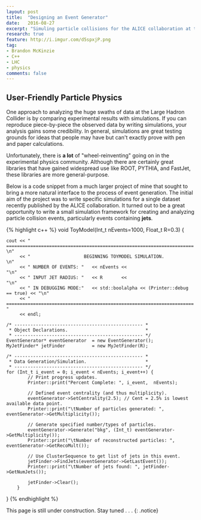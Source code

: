 ```yaml
---
layout: post
title:  "Designing an Event Generator"
date:   2016-08-27
excerpt: "Simuling particle collisions for the ALICE collaboration at the Large Hadron Collider."
research: true
feature: http://i.imgur.com/d5spxjP.png
tag:
- Brandon McKinzie
- C++
- LHC
- physics
comments: false
---
```


## User-Friendly Particle Physics

One approach to analyzing the huge swaths of data at the Large Hadron Collider is by comparing experimental results with
simulations. If you can reproduce piece-by-piece the observed data by writing simulations, your analysis gains some credibility.
In general, simulations are great testing grounds for ideas that people may have but can't exactly prove with pen and paper
calculations.

Unfortunately, there is __a lot__ of "wheel-reinventing" going on in the experimental physics community. Although there are
certainly great libraries that have gained widespread use like ROOT, PYTHIA, and FastJet, these libraries are more
general-purpose.

Below is a code snippet from a much larger project of mine that sought to bring a more natural interface to the process of event
generation. The initial aim of the project was to write specific simulations for a single dataset recently published by the ALICE
collaboration. It turned out to be a great opportunity to write a small simulation framework for creating and analyzing particle
collision events, particularly events containing __jets__.

{% highlight c++ %}
void ToyModel(Int_t nEvents=1000, Float_t R=0.3) {

    cout << " ======================================================================  \n"
         << "                    BEGINNING TOYMODEL SIMULATION.                       \n" 
         << " NUMBER OF EVENTS: "   << nEvents <<                                    "\n"
         << " INPUT JET RADIUS: "   << R       <<                                    "\n"
         << " IN DEBUGGING MODE:"   << std::boolalpha << (Printer::debug == true) << "\n"
         << " ======================================================================    " 
         << endl;

    /* ------------------------------------------------ *
     * Object Declarations.                             *
     * ------------------------------------------------ */
    EventGenerator* eventGenerator  = new EventGenerator();
    MyJetFinder* jetFinder          = new MyJetFinder(R);

    /* ------------------------------------------------ *
     * Data Generation/Simulation.                      *
     * ------------------------------------------------ */
    for (Int_t i_event = 0; i_event < nEvents; i_event++) {
            // Print progress updates.
            Printer::print("Percent Complete: ", i_event,  nEvents);
    
            // Defined event centrality (and thus multiplicity).
            eventGenerator->SetCentrality(2.5); // Cent = 2.5% is lowest available data point. 
            Printer::print("\tNumber of particles generated: ", eventGenerator->GetMultiplicity());
    
            // Generate specified number/types of particles.
            eventGenerator->Generate("bkg", (Int_t) eventGenerator->GetMultiplicity()); 
            Printer::print("\tNumber of reconstructed particles: ", eventGenerator->GetRecoMult());
    
            // Use ClusterSequence to get list of jets in this event.
            jetFinder->FindJets(eventGenerator->GetLastEvent());
            Printer::print("\tNumber of jets found: ", jetFinder->GetNumJets());
    
            jetFinder->Clear();
        }
}
{% endhighlight %}

This page is still under construction. Stay tuned . . . 
{: .notice}
